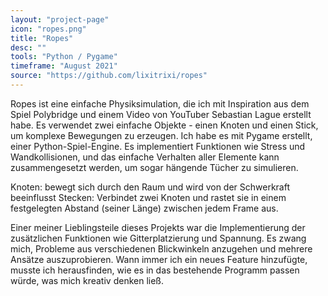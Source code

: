 ```yaml
---
layout: "project-page"
icon: "ropes.png"
title: "Ropes"
desc: ""
tools: "Python / Pygame"
timeframe: "August 2021"
source: "https://github.com/lixitrixi/ropes"
---
```

Ropes ist eine einfache Physiksimulation, die ich mit Inspiration aus dem Spiel Polybridge und einem Video von YouTuber Sebastian Lague erstellt habe. Es verwendet zwei einfache Objekte - einen Knoten und einen Stick, um komplexe Bewegungen zu erzeugen. Ich habe es mit Pygame erstellt, einer Python-Spiel-Engine. Es implementiert Funktionen wie Stress und Wandkollisionen, und das einfache Verhalten aller Elemente kann zusammengesetzt werden, um sogar hängende Tücher zu simulieren.

Knoten: bewegt sich durch den Raum und wird von der Schwerkraft beeinflusst
Stecken: Verbindet zwei Knoten und rastet sie in einem festgelegten Abstand (seiner Länge) zwischen jedem Frame aus.

Einer meiner Lieblingsteile dieses Projekts war die Implementierung der zusätzlichen Funktionen wie Gitterplatzierung und Spannung. Es zwang mich, Probleme aus verschiedenen Blickwinkeln anzugehen und mehrere Ansätze auszuprobieren. Wann immer ich ein neues Feature hinzufügte, musste ich herausfinden, wie es in das bestehende Programm passen würde, was mich kreativ denken ließ.